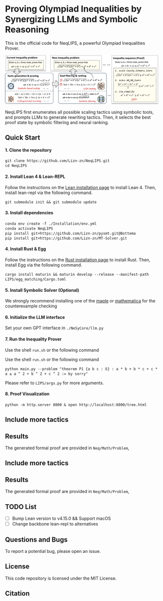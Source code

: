 # Proving Olympiad Inequalities by Synergizing LLMs and Symbolic Reasoning

This is the official code for NeqLIPS, a powerful Olympiad Inequalities Prover.

![NeqLIPS](./figures/framework.png)

NeqLIPS first enumerates all possible scaling tactics using symbolic tools, and prompts LLMs to generate rewriting tactics. 
Then, it selects the best proof state by symbolic filtering and neural ranking.

## Quick Start

#### 1. Clone the repository

```
git clone https://github.com/Lizn-zn/NeqLIPS.git 
cd NeqLIPS
```

#### 2. Install Lean 4 & Lean-REPL

Follow the instructions on the [Lean installation page](https://lean-lang.org/lean4/doc/setup.html) to install Lean 4. Then, install lean-repl via the following command.

```
git submodule init && git submodule update 
```

#### 3. Install dependencies

```
conda env create -f ./Installation/env.yml 
conda activate NeqLIPS 
pip install git+https://github.com/Lizn-zn/pysmt.git@Bottema 
pip install git+https://github.com/Lizn-zn/MT-Solver.git
```

#### 4. Install Rust & Egg

Follow the instructions on the [Rust installation page](https://www.rust-lang.org/tools/install) to install Rust. Then, install Egg via the following command.
```
cargo install maturin && maturin develop --release --manifest-path LIPS/egg_matching/Cargo.toml
```

#### 5. Install Symbolic Solver (Optional)

We strongly recommend installing one of the [maple](https://www.maplesoft.com/) or [mathematica](https://www.wolfram.com/mathematica/) for the counterexample checking

#### 6. Initialize the LLM interface

Set your own GPT interface in `./NeSyCore/llm.py`

#### 7. Run the Inequality Prover

Use the shell `run.sh` or the following command

Use the shell `run.sh` or the following command

```shell
python main.py --problem "theorem P1 {a b c : ℝ} : a * b + b * c + c * a ≤ a ^ 2 + b ^ 2 + c ^ 2 := by sorry"
```

Please refer to `LIPS/args.py` for more arguments.

#### 8. Proof Visualization

```
python -m http.server 8000 & open http://localhost:8000/tree.html
```


## Include more tactics

## Results

The generated formal proof are provided in `Neq/Math/Problem`, 

## Include more tactics

## Results

The generated formal proof are provided in `Neq/Math/Problem`, 


## TODO List

- [ ] Bump Lean version to v4.15.0 && Support macOS
- [ ] Change backbone lean-repl to alternatives

## Questions and Bugs

To report a potential bug, please open an issue.

## License

This code repository is licensed under the MIT License.

## Citation

